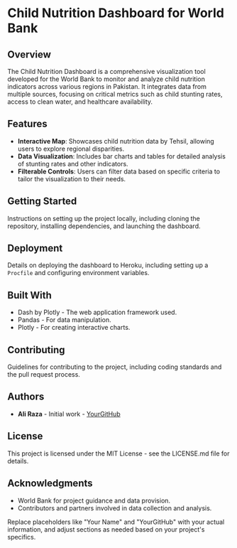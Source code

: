 # Child Nutrition Dashboard for World Bank

## Overview
The Child Nutrition Dashboard is a comprehensive visualization tool developed for the World Bank to monitor and analyze child nutrition indicators across various regions in Pakistan. It integrates data from multiple sources, focusing on critical metrics such as child stunting rates, access to clean water, and healthcare availability.

## Features
- **Interactive Map**: Showcases child nutrition data by Tehsil, allowing users to explore regional disparities.
- **Data Visualization**: Includes bar charts and tables for detailed analysis of stunting rates and other indicators.
- **Filterable Controls**: Users can filter data based on specific criteria to tailor the visualization to their needs.

## Getting Started
Instructions on setting up the project locally, including cloning the repository, installing dependencies, and launching the dashboard.

## Deployment
Details on deploying the dashboard to Heroku, including setting up a `Procfile` and configuring environment variables.

## Built With
- Dash by Plotly - The web application framework used.
- Pandas - For data manipulation.
- Plotly - For creating interactive charts.

## Contributing
Guidelines for contributing to the project, including coding standards and the pull request process.

## Authors
- **Ali Raza** - Initial work - [YourGitHub](https://github.com/codeforpakistan)

## License
This project is licensed under the MIT License - see the LICENSE.md file for details.

## Acknowledgments
- World Bank for project guidance and data provision.
- Contributors and partners involved in data collection and analysis.

Replace placeholders like "Your Name" and "YourGitHub" with your actual information, and adjust sections as needed based on your project's specifics.